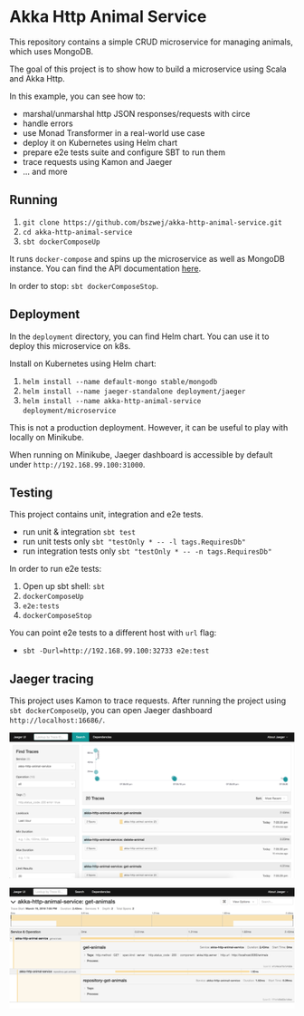 # Akka Http Animal Service

This repository contains a simple CRUD microservice for managing animals, which uses MongoDB.

The goal of this project is to show how to build a microservice using Scala and Akka Http. 

In this example, you can see how to:
- marshal/unmarshal http JSON responses/requests with circe
- handle errors
- use Monad Transformer in a real-world use case
- deploy it on Kubernetes using Helm chart
- prepare e2e tests suite and configure SBT to run them
- trace requests using Kamon and Jaeger
- ... and more

## Running

1. `git clone https://github.com/bszwej/akka-http-animal-service.git`
1. `cd akka-http-animal-service`
1. `sbt dockerComposeUp`

It runs `docker-compose` and spins up the microservice as well as MongoDB instance. 
You can find the API documentation [here](./docs/api.yaml).

In order to stop: `sbt dockerComposeStop`.

## Deployment

In the `deployment` directory, you can find Helm chart. You can use it to deploy this microservice on k8s.

Install on Kubernetes using Helm chart:

1. `helm install --name default-mongo stable/mongodb`
1. `helm install --name jaeger-standalone deployment/jaeger`
1. `helm install --name akka-http-animal-service deployment/microservice`

This is not a production deployment. However, it can be useful to play with locally on Minikube.

When running on Minikube, Jaeger dashboard is accessible by default under `http://192.168.99.100:31000`.

## Testing

This project contains unit, integration and e2e tests.

- run unit & integration `sbt test`
- run unit tests only `sbt "testOnly * -- -l tags.RequiresDb"`
- run integration tests only `sbt "testOnly * -- -n tags.RequiresDb"`

In order to run e2e tests:
1. Open up sbt shell: `sbt` 
1. `dockerComposeUp`
1. `e2e:tests` 
1. `dockerComposeStop`

You can point e2e tests to a different host with `url` flag:
- `sbt -Durl=http://192.168.99.100:32733 e2e:test`

## Jaeger tracing

This project uses Kamon to trace requests. After running the project using `sbt dockerComposeUp`, you can open Jaeger dashboard `http://localhost:16686/`.

![](jaeger-trace-list-screen.png)


![](jaeger-trace-screen.png)
